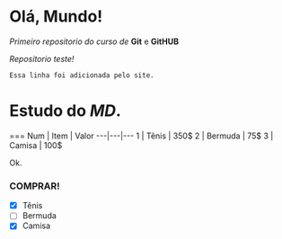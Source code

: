 # Olá, Mundo!
 *Primeiro repositorio do curso de* **Git** e **GitHUB**

*Repositorio teste!*

``Essa linha foi adicionada pelo site.``

# Estudo do _**MD**_.
===
Num | Item | Valor
---|---|---
1 | Tênis | 350$
2 | Bermuda | 75$
3 | Camisa | 100$

Ok.

### **COMPRAR!**
- [x] Tênis
- [ ] Bermuda
- [x] Camisa